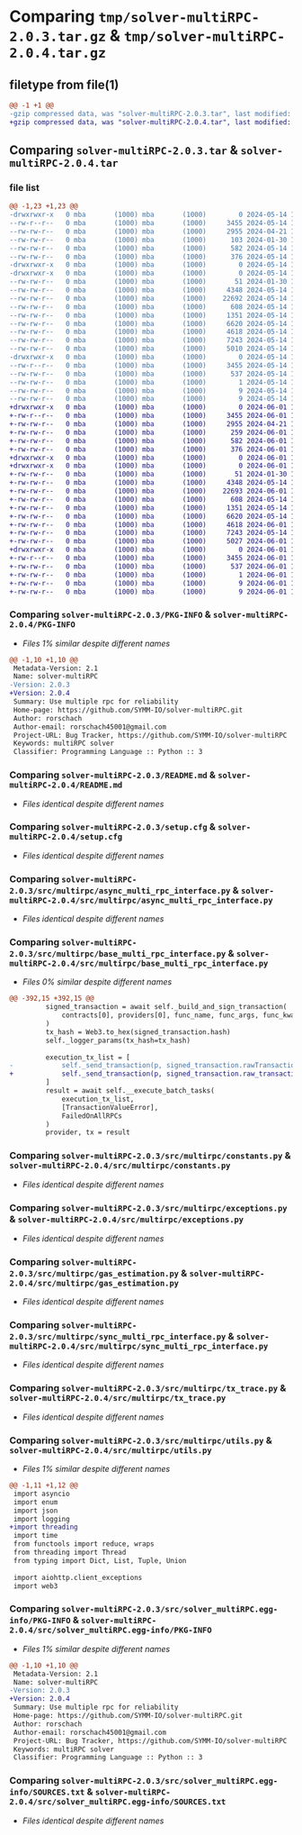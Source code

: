 # Comparing `tmp/solver-multiRPC-2.0.3.tar.gz` & `tmp/solver-multiRPC-2.0.4.tar.gz`

## filetype from file(1)

```diff
@@ -1 +1 @@
-gzip compressed data, was "solver-multiRPC-2.0.3.tar", last modified: Tue May 14 12:15:44 2024, max compression
+gzip compressed data, was "solver-multiRPC-2.0.4.tar", last modified: Sat Jun  1 15:02:50 2024, max compression
```

## Comparing `solver-multiRPC-2.0.3.tar` & `solver-multiRPC-2.0.4.tar`

### file list

```diff
@@ -1,23 +1,23 @@
-drwxrwxr-x   0 mba       (1000) mba       (1000)        0 2024-05-14 12:15:44.387063 solver-multiRPC-2.0.3/
--rw-r--r--   0 mba       (1000) mba       (1000)     3455 2024-05-14 12:15:44.387063 solver-multiRPC-2.0.3/PKG-INFO
--rw-rw-r--   0 mba       (1000) mba       (1000)     2955 2024-04-21 14:40:19.000000 solver-multiRPC-2.0.3/README.md
--rw-rw-r--   0 mba       (1000) mba       (1000)      103 2024-01-30 13:14:22.000000 solver-multiRPC-2.0.3/pyproject.toml
--rw-rw-r--   0 mba       (1000) mba       (1000)      582 2024-05-14 12:15:44.387063 solver-multiRPC-2.0.3/setup.cfg
--rw-rw-r--   0 mba       (1000) mba       (1000)      376 2024-05-14 12:14:23.000000 solver-multiRPC-2.0.3/setup.py
-drwxrwxr-x   0 mba       (1000) mba       (1000)        0 2024-05-14 12:15:44.383063 solver-multiRPC-2.0.3/src/
-drwxrwxr-x   0 mba       (1000) mba       (1000)        0 2024-05-14 12:15:44.387063 solver-multiRPC-2.0.3/src/multirpc/
--rw-rw-r--   0 mba       (1000) mba       (1000)       51 2024-01-30 13:14:22.000000 solver-multiRPC-2.0.3/src/multirpc/__init__.py
--rw-rw-r--   0 mba       (1000) mba       (1000)     4348 2024-05-14 11:18:19.000000 solver-multiRPC-2.0.3/src/multirpc/async_multi_rpc_interface.py
--rw-rw-r--   0 mba       (1000) mba       (1000)    22692 2024-05-14 11:18:19.000000 solver-multiRPC-2.0.3/src/multirpc/base_multi_rpc_interface.py
--rw-rw-r--   0 mba       (1000) mba       (1000)      608 2024-05-14 11:18:19.000000 solver-multiRPC-2.0.3/src/multirpc/constants.py
--rw-rw-r--   0 mba       (1000) mba       (1000)     1351 2024-05-14 11:18:19.000000 solver-multiRPC-2.0.3/src/multirpc/exceptions.py
--rw-rw-r--   0 mba       (1000) mba       (1000)     6620 2024-05-14 11:16:22.000000 solver-multiRPC-2.0.3/src/multirpc/gas_estimation.py
--rw-rw-r--   0 mba       (1000) mba       (1000)     4618 2024-05-14 11:18:21.000000 solver-multiRPC-2.0.3/src/multirpc/sync_multi_rpc_interface.py
--rw-rw-r--   0 mba       (1000) mba       (1000)     7243 2024-05-14 11:18:19.000000 solver-multiRPC-2.0.3/src/multirpc/tx_trace.py
--rw-rw-r--   0 mba       (1000) mba       (1000)     5010 2024-05-14 11:18:23.000000 solver-multiRPC-2.0.3/src/multirpc/utils.py
-drwxrwxr-x   0 mba       (1000) mba       (1000)        0 2024-05-14 12:15:44.387063 solver-multiRPC-2.0.3/src/solver_multiRPC.egg-info/
--rw-r--r--   0 mba       (1000) mba       (1000)     3455 2024-05-14 12:15:44.000000 solver-multiRPC-2.0.3/src/solver_multiRPC.egg-info/PKG-INFO
--rw-rw-r--   0 mba       (1000) mba       (1000)      537 2024-05-14 12:15:44.000000 solver-multiRPC-2.0.3/src/solver_multiRPC.egg-info/SOURCES.txt
--rw-rw-r--   0 mba       (1000) mba       (1000)        1 2024-05-14 12:15:44.000000 solver-multiRPC-2.0.3/src/solver_multiRPC.egg-info/dependency_links.txt
--rw-rw-r--   0 mba       (1000) mba       (1000)        9 2024-05-14 12:15:44.000000 solver-multiRPC-2.0.3/src/solver_multiRPC.egg-info/requires.txt
--rw-rw-r--   0 mba       (1000) mba       (1000)        9 2024-05-14 12:15:44.000000 solver-multiRPC-2.0.3/src/solver_multiRPC.egg-info/top_level.txt
+drwxrwxr-x   0 mba       (1000) mba       (1000)        0 2024-06-01 15:02:50.398765 solver-multiRPC-2.0.4/
+-rw-r--r--   0 mba       (1000) mba       (1000)     3455 2024-06-01 15:02:50.398765 solver-multiRPC-2.0.4/PKG-INFO
+-rw-rw-r--   0 mba       (1000) mba       (1000)     2955 2024-04-21 14:40:19.000000 solver-multiRPC-2.0.4/README.md
+-rw-rw-r--   0 mba       (1000) mba       (1000)      259 2024-06-01 15:02:23.000000 solver-multiRPC-2.0.4/pyproject.toml
+-rw-rw-r--   0 mba       (1000) mba       (1000)      582 2024-06-01 15:02:50.398765 solver-multiRPC-2.0.4/setup.cfg
+-rw-rw-r--   0 mba       (1000) mba       (1000)      376 2024-06-01 15:02:47.000000 solver-multiRPC-2.0.4/setup.py
+drwxrwxr-x   0 mba       (1000) mba       (1000)        0 2024-06-01 15:02:50.394765 solver-multiRPC-2.0.4/src/
+drwxrwxr-x   0 mba       (1000) mba       (1000)        0 2024-06-01 15:02:50.398765 solver-multiRPC-2.0.4/src/multirpc/
+-rw-rw-r--   0 mba       (1000) mba       (1000)       51 2024-01-30 13:14:22.000000 solver-multiRPC-2.0.4/src/multirpc/__init__.py
+-rw-rw-r--   0 mba       (1000) mba       (1000)     4348 2024-05-14 11:18:19.000000 solver-multiRPC-2.0.4/src/multirpc/async_multi_rpc_interface.py
+-rw-rw-r--   0 mba       (1000) mba       (1000)    22693 2024-06-01 15:02:23.000000 solver-multiRPC-2.0.4/src/multirpc/base_multi_rpc_interface.py
+-rw-rw-r--   0 mba       (1000) mba       (1000)      608 2024-05-14 11:18:19.000000 solver-multiRPC-2.0.4/src/multirpc/constants.py
+-rw-rw-r--   0 mba       (1000) mba       (1000)     1351 2024-05-14 11:18:19.000000 solver-multiRPC-2.0.4/src/multirpc/exceptions.py
+-rw-rw-r--   0 mba       (1000) mba       (1000)     6620 2024-05-14 11:16:22.000000 solver-multiRPC-2.0.4/src/multirpc/gas_estimation.py
+-rw-rw-r--   0 mba       (1000) mba       (1000)     4618 2024-06-01 13:36:20.000000 solver-multiRPC-2.0.4/src/multirpc/sync_multi_rpc_interface.py
+-rw-rw-r--   0 mba       (1000) mba       (1000)     7243 2024-05-14 11:18:19.000000 solver-multiRPC-2.0.4/src/multirpc/tx_trace.py
+-rw-rw-r--   0 mba       (1000) mba       (1000)     5027 2024-06-01 13:36:20.000000 solver-multiRPC-2.0.4/src/multirpc/utils.py
+drwxrwxr-x   0 mba       (1000) mba       (1000)        0 2024-06-01 15:02:50.398765 solver-multiRPC-2.0.4/src/solver_multiRPC.egg-info/
+-rw-r--r--   0 mba       (1000) mba       (1000)     3455 2024-06-01 15:02:50.000000 solver-multiRPC-2.0.4/src/solver_multiRPC.egg-info/PKG-INFO
+-rw-rw-r--   0 mba       (1000) mba       (1000)      537 2024-06-01 15:02:50.000000 solver-multiRPC-2.0.4/src/solver_multiRPC.egg-info/SOURCES.txt
+-rw-rw-r--   0 mba       (1000) mba       (1000)        1 2024-06-01 15:02:50.000000 solver-multiRPC-2.0.4/src/solver_multiRPC.egg-info/dependency_links.txt
+-rw-rw-r--   0 mba       (1000) mba       (1000)        9 2024-06-01 15:02:50.000000 solver-multiRPC-2.0.4/src/solver_multiRPC.egg-info/requires.txt
+-rw-rw-r--   0 mba       (1000) mba       (1000)        9 2024-06-01 15:02:50.000000 solver-multiRPC-2.0.4/src/solver_multiRPC.egg-info/top_level.txt
```

### Comparing `solver-multiRPC-2.0.3/PKG-INFO` & `solver-multiRPC-2.0.4/PKG-INFO`

 * *Files 1% similar despite different names*

```diff
@@ -1,10 +1,10 @@
 Metadata-Version: 2.1
 Name: solver-multiRPC
-Version: 2.0.3
+Version: 2.0.4
 Summary: Use multiple rpc for reliability
 Home-page: https://github.com/SYMM-IO/solver-multiRPC.git
 Author: rorschach
 Author-email: rorschach45001@gmail.com
 Project-URL: Bug Tracker, https://github.com/SYMM-IO/solver-multiRPC
 Keywords: multiRPC solver
 Classifier: Programming Language :: Python :: 3
```

### Comparing `solver-multiRPC-2.0.3/README.md` & `solver-multiRPC-2.0.4/README.md`

 * *Files identical despite different names*

### Comparing `solver-multiRPC-2.0.3/setup.cfg` & `solver-multiRPC-2.0.4/setup.cfg`

 * *Files identical despite different names*

### Comparing `solver-multiRPC-2.0.3/src/multirpc/async_multi_rpc_interface.py` & `solver-multiRPC-2.0.4/src/multirpc/async_multi_rpc_interface.py`

 * *Files identical despite different names*

### Comparing `solver-multiRPC-2.0.3/src/multirpc/base_multi_rpc_interface.py` & `solver-multiRPC-2.0.4/src/multirpc/base_multi_rpc_interface.py`

 * *Files 0% similar despite different names*

```diff
@@ -392,15 +392,15 @@
         signed_transaction = await self._build_and_sign_transaction(
             contracts[0], providers[0], func_name, func_args, func_kwargs, private_key, tx_params, enable_gas_estimation
         )
         tx_hash = Web3.to_hex(signed_transaction.hash)
         self._logger_params(tx_hash=tx_hash)
 
         execution_tx_list = [
-            self._send_transaction(p, signed_transaction.rawTransaction) for p in providers
+            self._send_transaction(p, signed_transaction.raw_transaction) for p in providers
         ]
         result = await self.__execute_batch_tasks(
             execution_tx_list,
             [TransactionValueError],
             FailedOnAllRPCs
         )
         provider, tx = result
```

### Comparing `solver-multiRPC-2.0.3/src/multirpc/constants.py` & `solver-multiRPC-2.0.4/src/multirpc/constants.py`

 * *Files identical despite different names*

### Comparing `solver-multiRPC-2.0.3/src/multirpc/exceptions.py` & `solver-multiRPC-2.0.4/src/multirpc/exceptions.py`

 * *Files identical despite different names*

### Comparing `solver-multiRPC-2.0.3/src/multirpc/gas_estimation.py` & `solver-multiRPC-2.0.4/src/multirpc/gas_estimation.py`

 * *Files identical despite different names*

### Comparing `solver-multiRPC-2.0.3/src/multirpc/sync_multi_rpc_interface.py` & `solver-multiRPC-2.0.4/src/multirpc/sync_multi_rpc_interface.py`

 * *Files identical despite different names*

### Comparing `solver-multiRPC-2.0.3/src/multirpc/tx_trace.py` & `solver-multiRPC-2.0.4/src/multirpc/tx_trace.py`

 * *Files identical despite different names*

### Comparing `solver-multiRPC-2.0.3/src/multirpc/utils.py` & `solver-multiRPC-2.0.4/src/multirpc/utils.py`

 * *Files 1% similar despite different names*

```diff
@@ -1,11 +1,12 @@
 import asyncio
 import enum
 import json
 import logging
+import threading
 import time
 from functools import reduce, wraps
 from threading import Thread
 from typing import Dict, List, Tuple, Union
 
 import aiohttp.client_exceptions
 import web3
```

### Comparing `solver-multiRPC-2.0.3/src/solver_multiRPC.egg-info/PKG-INFO` & `solver-multiRPC-2.0.4/src/solver_multiRPC.egg-info/PKG-INFO`

 * *Files 1% similar despite different names*

```diff
@@ -1,10 +1,10 @@
 Metadata-Version: 2.1
 Name: solver-multiRPC
-Version: 2.0.3
+Version: 2.0.4
 Summary: Use multiple rpc for reliability
 Home-page: https://github.com/SYMM-IO/solver-multiRPC.git
 Author: rorschach
 Author-email: rorschach45001@gmail.com
 Project-URL: Bug Tracker, https://github.com/SYMM-IO/solver-multiRPC
 Keywords: multiRPC solver
 Classifier: Programming Language :: Python :: 3
```

### Comparing `solver-multiRPC-2.0.3/src/solver_multiRPC.egg-info/SOURCES.txt` & `solver-multiRPC-2.0.4/src/solver_multiRPC.egg-info/SOURCES.txt`

 * *Files identical despite different names*

